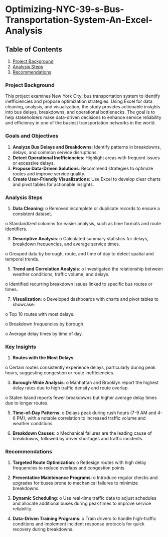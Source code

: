 # Optimizing-NYC-39-s-Bus-Transportation-System-An-Excel-Analysis

## Table of Contents
1. [Project Background]()
2. [Analysis Steps]()
3. [Recommendations]()

### Project Background
This project examines New York City; bus transportation system to identify
inefficiencies and propose optimization strategies. Using Excel for data cleaning,
analysis, and visualization, the study provides actionable insights into bus delays,
breakdowns, and operational bottlenecks. The goal is to help stakeholders make
data-driven decisions to enhance service reliability and efficiency in one of the
busiest transportation networks in the world.

### Goals and Objectives
1. **Analyze Bus Delays and Breakdowns**: Identify patterns in breakdowns,
delays, and common service disruptions.
2. **Detect Operational Inefficiencies**: Highlight areas with frequent issues or
excessive delays.
3. **Propose Data-Driven Solutions**: Recommend strategies to optimize routes
and improve service quality.
4. **Create User-Friendly Visualizations**: Use Excel to develop clear charts and
pivot tables for actionable insights.

### Analysis Steps
1. **Data Cleaning**:
o Removed incomplete or duplicate records to ensure a consistent
dataset.

o Standardized columns for easier analysis, such as time formats and
route identifiers.


3. **Descriptive Analysis**:
o Calculated summary statistics for delays, breakdown frequencies, and
average service times.

o Grouped data by borough, route, and time of day to detect spatial and
temporal trends.

5. **Trend and Correlation Analysis**:
o Investigated the relationship between weather conditions, traffic
volume, and delays.

o Identified recurring breakdown issues linked to specific bus routes or
times.

7. **Visualization**:
o Developed dashboards with charts and pivot tables to showcase:

o Top 10 routes with most delays.

o Breakdown frequencies by borough.

o Average delay times by time of day.

### Key Insights
1. **Routes with the Most Delays**:
   
o Certain routes consistently experience delays, particularly during peak
hours, suggesting congestion or route inefficiencies.

3. **Borough-Wide Analysis**:
o Manhattan and Brooklyn report the highest delay rates due to high
traffic density and route overlap.

o Staten Island reports fewer breakdowns but higher average delay times
due to longer routes.

5. **Time-of-Day Patterns**:
o Delays peak during rush hours (7-9 AM and 4-6 PM), with a notable
correlation to increased traffic volume and weather conditions.

6. **Breakdown Causes**:
o Mechanical failures are the leading cause of breakdowns, followed by
driver shortages and traffic incidents.

### Recommendations
1. **Targeted Route Optimization**:
o Redesign routes with high delay frequencies to reduce overlaps and
congestion points.

2. **Preventative Maintenance Programs**:
o Introduce regular checks and upgrades for buses prone to mechanical
failures to minimize breakdowns.

3. **Dynamic Scheduling**:
o Use real-time traffic data to adjust schedules and allocate additional
buses during peak times to improve service reliability.

4. **Data-Driven Training Programs**:
o Train drivers to handle high-traffic conditions and implement incident
response protocols for quick recovery during breakdowns.
